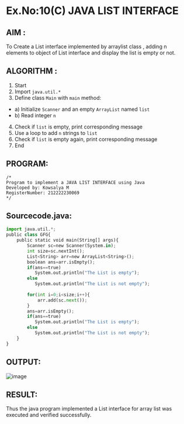 # Ex.No:10(C)             JAVA LIST INTERFACE
 ## AIM :

To Create a List interface implemented by arraylist class , adding n elements to object of List interface and display the list is empty or not.


## ALGORITHM :
1.	Start
2.	Import `java.util.*`
3.	Define class `Main` with `main` method:
-	a) Initialize `Scanner` and an empty `ArrayList` named `list`
-	b) Read integer `n`
4.	Check if `list` is empty, print corresponding message
5.	Use a loop to add `n` strings to `list`
6.	Check if `list` is empty again, print corresponding message
7.	End

## PROGRAM:
 ```
/*
Program to implement a JAVA LIST INTERFACE using Java
Developed by: Kowsalya M
RegisterNumber: 212222230069
*/
```

## Sourcecode.java:
```python
import java.util.*;
public class GFG{
    public static void main(String[] args){
        Scanner sc=new Scanner(System.in);
        int size=sc.nextInt();
        List<String> arr=new ArrayList<String>();
        boolean ans=arr.isEmpty();
        if(ans==true)
           System.out.println("The List is empty");
        else
           System.out.println("The List is not empty");
           
        for(int i=0;i<size;i++){
            arr.add(sc.next());
        }   
        ans=arr.isEmpty();
        if(ans==true)
           System.out.println("The List is empty");
        else
           System.out.println("The List is not empty");
    }
}
```

## OUTPUT:

![image](https://github.com/user-attachments/assets/8024b73e-f0b8-4d9a-97a6-eaffb66a3d10)


## RESULT:
Thus the java program implemented a List interface for array list was executed and verified successfully.










